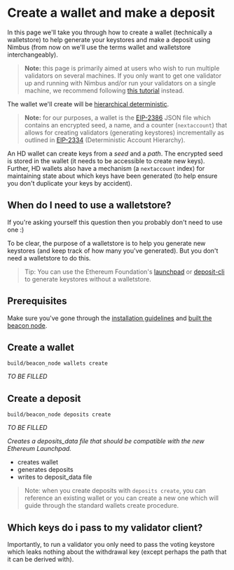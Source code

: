 # Create a wallet and make a deposit

In this page we'll take you through how to create a wallet (technically a walletstore) to help generate your keystores and make a deposit using Nimbus (from now on we'll use the terms wallet and walletstore interchangeably).

> **Note:** this page is primarily aimed at users who wish to run multiple validators on several machines. If you only want to get one validator up and running with Nimbus and/or run your validators on a single machine, we recommend following [this tutorial](./medalla.md) instead.

The wallet we'll create will be [hierarchical deterministic](https://github.com/ethereum/EIPs/blob/4494da0966afa7318ec0157948821b19c4248805/EIPS/eip-2386.md).

> **Note:** for our purposes, a wallet is the [EIP-2386](https://github.com/ethereum/EIPs/blob/4494da0966afa7318ec0157948821b19c4248805/EIPS/eip-2386.md) JSON file which contains an encrypted seed, a name, and a counter (`nextaccount`) that allows for creating validators (generating keystores) incrementally as outlined in [EIP-2334](https://eips.ethereum.org/EIPS/eip-2334) (Deterministic Account Hierarchy).

An HD wallet can create keys from a *seed* and a *path*. The encrypted seed is stored in the wallet (it needs to be accessible to create new keys). Further, HD wallets also have a mechanism (a `nextaccount` index) for maintaining state about which keys have been generated (to help ensure you don't duplicate your keys by accident).

## When do I need to use a walletstore?

If you're asking yourself this question then you probably don't need to use one :)

To be clear, the purpose of a walletstore is to help you generate new keystores (and keep track of how many you've generated). But you don't need a walletstore to do this.

> Tip: You can use the Ethereum Foundation's [launchpad](https://medalla.launchpad.ethereum.org/) or [deposit-cli](https://github.com/ethereum/eth2.0-deposit-cli) to generate keystores without a walletstore.

## Prerequisites

Make sure you've gone through the [installation guidelines](./install.md) and [built the beacon node](./beacon_node.md#building-the-node).

## Create  a wallet
```
build/beacon_node wallets create
```

*TO BE FILLED*

## Create a deposit
```
build/beacon_node deposits create
```

*TO BE FILLED*

*Creates a deposits_data file that should be compatible with the new Ethereum Launchpad.*

- creates wallet
- generates deposits
- writes to deposit_data file

> Note: when you create deposits with `deposits create`, you can reference an existing wallet or you can create a new one which will guide through the standard wallets create procedure.

## Which keys do i pass to my validator client?

Importantly, to run a validator you only need to pass the voting keystore which leaks nothing about the withdrawal key (except perhaps the path that it can be derived with).

